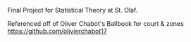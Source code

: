 Final Project for Statistical Theory at St. Olaf. 

Referenced off of Oliver Chabot's Ballbook for court & zones https://github.com/olivierchabot17
